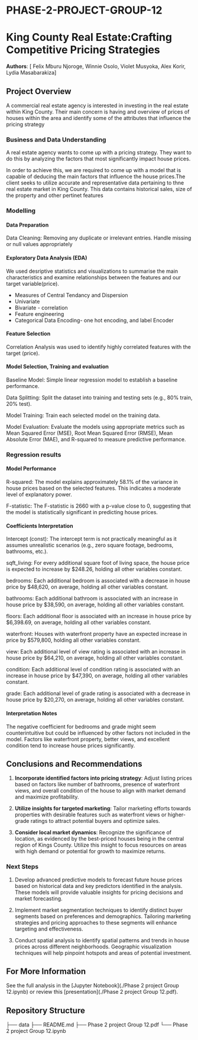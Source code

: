 # PHASE-2-PROJECT-GROUP-12

# King County Real Estate:Crafting Competitive Pricing Strategies

**Authors**: [ Felix Mburu Njoroge, Winnie Osolo, Violet Musyoka, Alex Korir, Lydia Masabarakiza]

## Project Overview

A commercial real estate agency is interested in investing in the real estate within King County. Their main concern is having and overview of prices of houses within the area and identify some of the attributes that influence the pricing strategy

### Business and Data Understanding

A real estate agency wants to come up with a pricing strategy. They want to do this by analyzing the factors that most significantly impact house prices.

In order to achieve this, we are required to come up with a model that is capable of deducing the main factors that influence the house prices.The client seeks to utilize accurate and representative data pertaining to thne real estate market in King County. This data contains historical sales, size of the property and other pertinet features

### Modelling
#### Data Preparation
Data Cleaning: Removing any duplicate or irrelevant entries. Handle missing or null values appropriately

#### Exploratory Data Analysis (EDA)

We used desriptive statistics and visualizations to summarise the main characteristics and examine relationships between the features and our target variable(price).
- Measures of Central Tendancy and Dispersion
- Univariate
- Bivariate - correlation
- Feature engineering
- Categorical Data Encoding- one hot encoding, and label Encoder

#### Feature Selection

Correlation Analysis was used to identify highly correlated features with the target (price).

#### Model Selection, Training and evaluation

Baseline Model:  Simple linear regression model to establish a baseline performance.

Data Splitting: Split the dataset into training and testing sets (e.g., 80% train, 20% test).

Model Training: Train each selected model on the training data.

Model Evaluation: Evaluate the models using appropriate metrics such as Mean Squared Error (MSE), Root Mean Squared Error (RMSE), Mean Absolute Error (MAE), and R-squared to measure predictive performance.

### Regression results

#### Model Performance
R-squared: The model explains approximately 58.1% of the variance in house prices based on the selected features. This indicates a moderate level of explanatory power.

F-statistic: The F-statistic is 2660 with a p-value close to 0, suggesting that the model is statistically significant in predicting house prices.

#### Coefficients Interpretation
Intercept (const): The intercept term is not practically meaningful as it assumes unrealistic scenarios (e.g., zero square footage, bedrooms, bathrooms, etc.).

sqft_living: For every additional square foot of living space, the house price is expected to increase by $248.26, holding all other variables constant.

bedrooms: Each additional bedroom is associated with a decrease in house price by $48,620, on average, holding all other variables constant.

bathrooms: Each additional bathroom is associated with an increase in house price by $38,590, on average, holding all other variables constant.

floors: Each additional floor is associated with an increase in house price by $6,398.69, on average, holding all other variables constant.

waterfront: Houses with waterfront property have an expected increase in price by $579,800, holding all other variables constant.

view: Each additional level of view rating is associated with an increase in house price by $64,210, on average, holding all other variables constant.

condition: Each additional level of condition rating is associated with an increase in house price by $47,390, on average, holding all other variables constant.

grade: Each additional level of grade rating is associated with a decrease in house price by $20,270, on average, holding all other variables constant.

#### Interpretation Notes
The negative coefficient for bedrooms and grade might seem counterintuitive but could be influenced by other factors not included in the model.
Factors like waterfront property, better views, and excellent condition tend to increase house prices significantly.


## **Conclusions and Recommendations**

1. **Incorporate identified factors into pricing strategy**: Adjust listing prices based on factors like number of bathrooms, presence of waterfront views, and overall condition of the house to align with market demand and maximize profitability.

2. **Utilize insights for targeted marketing**: Tailor marketing efforts towards properties with desirable features such as waterfront views or higher-grade ratings to attract potential buyers and optimize sales.

3. **Consider local market dynamics**: Recognize the significance of location, as evidenced by the best-priced houses being in the central region of Kings County. Utilize this insight to focus resources on areas with high demand or potential for growth to maximize returns.

### Next Steps

1. Develop advanced predictive models to forecast future house prices based on historical data and key predictors identified in the analysis. These models will provide valuable insights for pricing decisions and market forecasting.

2. Implement market segmentation techniques to identify distinct buyer segments based on preferences and demographics. Tailoring marketing strategies and pricing approaches to these segments will enhance targeting and effectiveness.

3. Conduct spatial analysis to identify spatial patterns and trends in house prices across different neighborhoods. Geographic visualization techniques will help pinpoint hotspots and areas of potential investment.

## For More Information

See the full analysis in the [Jupyter Notebook](./Phase 2 project Group 12.ipynb) or review this [presentation](./Phase 2 project Group 12.pdf).





## Repository Structure

├── data
├── README.md
├── Phase 2 project Group 12.pdf
└── Phase 2 project Group 12.ipynb
